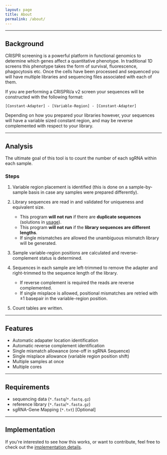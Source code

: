 ```yaml
---
layout: page
title: About
permalink: /about/
---
```


---
## Background
CRISPR screening is a powerful platform in functional genomics to determine which genes affect a quantitative phenotype.
In traditional 1D screens this phenotype takes the form of survival, fluorescence, phagocytosis etc.
Once the cells have been processed and sequenced you will have multiple libraries and sequencing files associated with each of them.

If you are performing a CRISPRi/a v2 screen your sequences will be constructed with the following format:

```
[Constant-Adapter] - [Variable-Region] - [Constant-Adapter]
```

Depending on how you prepared your libraries however, your sequences will have a variable sized constant region, and may be reverse complemented with respect to your library.

---

## Analysis
The ultimate goal of this tool is to count the number of each sgRNA within each sample.

### Steps
1. Variable region placement is identified (this is done on a sample-by-sample basis in case any samples were prepared differently).

2. Library sequences are read in and validated for uniqueness and equivalent size. 
    - This program __will not run__ if there are __duplicate sequences__ (solutions in [usage](/usage/)).
    - This program __will not run__ if the __library sequences are different lengths__.
    - If single mismatches are allowed the unambiguous mismatch library will be generated.

3. Sample variable-region positions are calculated and reverse-complement status is determined.

4. Sequences in each sample are left-trimmed to remove the adapter and right-trimmed to the sequence length of the library.
    - If reverse complement is required the reads are reverse complemented.
    - If single misplace is allowed, positional mismatches are retried with ±1 basepair in the variable-region position.

5. Count tables are written.

---

## Features
- Automatic adapater location identification
- Automatic reverse complement identification
- Single mismatch allowance (one-off in sgRNA Sequence)
- Single misplace allowance (variable region position shift)
- Multiple samples at once
- Multiple cores

---

## Requirements
- sequencing data (`*.fastq`/`*.fastq.gz`)
- reference library (`*.fasta`/`*.fasta.gz`)
- sgRNA-Gene Mapping (`*.txt`) [Optional]

---

## Implementation
If you're interested to see how this works, or want to contribute, feel free to check out the [implementation details](/implementation/).
